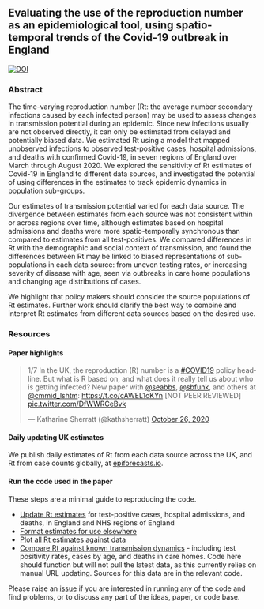 ## Evaluating the use of the reproduction number as an epidemiological tool, using spatio-temporal trends of the Covid-19 outbreak in England

[![DOI](https://zenodo.org/badge/288408878.svg)](https://zenodo.org/badge/latestdoi/288408878)

### Abstract

The time-varying reproduction number (Rt: the average number secondary infections caused by each infected person) may be used to assess changes in transmission potential during an epidemic. Since new infections usually are not observed directly, it can only be estimated from delayed and potentially biased data. We estimated Rt using a model that mapped unobserved infections to observed test-positive cases, hospital admissions, and deaths with confirmed Covid-19, in seven regions of England over March through August 2020. We explored the sensitivity of Rt estimates of Covid-19 in England to different data sources, and investigated the potential of using differences in the estimates to track epidemic dynamics in population sub-groups.

Our estimates of transmission potential varied for each data source. The divergence between estimates from each source was not consistent within or across regions over time, although estimates based on hospital admissions and deaths were more spatio-temporally synchronous than compared to estimates from all test-positives. We compared differences in Rt with the demographic and social context of transmission, and found the differences between Rt may be linked to biased representations of sub-populations in each data source: from uneven testing rates, or increasing severity of disease with age, seen via outbreaks in care home populations and changing age distributions of cases.

We highlight that policy makers should consider the source populations of Rt estimates. Further work should clarify the best way to combine and interpret Rt estimates from different data sources based on the desired use.

### Resources

#### Paper highlights
<blockquote class="twitter-tweet"><p lang="en" dir="ltr">1/7 In the UK, the reproduction (R) number is a <a href="https://twitter.com/hashtag/COVID19?src=hash&amp;ref_src=twsrc%5Etfw">#COVID19</a> policy headline. But what is R based on, and what does it really tell us about who is getting infected? New paper with <a href="https://twitter.com/seabbs?ref_src=twsrc%5Etfw">@seabbs</a>, <a href="https://twitter.com/sbfunk?ref_src=twsrc%5Etfw">@sbfunk</a>, and others at <a href="https://twitter.com/cmmid_lshtm?ref_src=twsrc%5Etfw">@cmmid_lshtm</a>: <a href="https://t.co/cAWEL1oKYn">https://t.co/cAWEL1oKYn</a> [NOT PEER REVIEWED] <a href="https://t.co/DfWWRCeBvk">pic.twitter.com/DfWWRCeBvk</a></p>&mdash; Katharine Sherratt (@kathsherratt) <a href="https://twitter.com/kathsherratt/status/1320836554911338500?ref_src=twsrc%5Etfw">October 26, 2020</a></blockquote> <script async src="https://platform.twitter.com/widgets.js" charset="utf-8"></script>

#### Daily updating UK estimates
We publish daily estimates of Rt from each data source across the UK, and Rt from case counts globally, at [epiforecasts.io](https://epiforecasts.io/covid/posts/national/united-kingdom/).

#### Run the code used in the paper
These steps are a minimal guide to reproducing the code.
- [Update Rt estimates](https://github.com/epiforecasts/rt-comparison-uk-public/blob/master/rt-estimate/estimate-all-time/update-rt-estimate.R) for test-positive cases, hospital admissions, and deaths, in England and NHS regions of England
- [Format estimates for use elsewhere](https://github.com/epiforecasts/rt-comparison-uk-public/blob/master/rt-estimate/estimate-all-time/update-format.R)
- [Plot all Rt estimates against data](https://github.com/epiforecasts/rt-comparison-uk-public/blob/master/compare/plots/plot-all.R)
- [Compare Rt against known transmission dynamics](https://github.com/epiforecasts/rt-comparison-uk-public/tree/master/compare/supporting-analyses) - including test positivity rates, cases by age, and deaths in care homes. Code here should function but will not pull the latest data, as this currently relies on manual URL updating. Sources for this data are in the relevant code.

Please raise an [issue](https://github.com/epiforecasts/rt-comparison-uk-public/issues) if you are interested in running any of the code and find problems, or to discuss any part of the ideas, paper, or code base.
